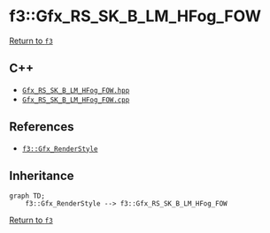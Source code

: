 # f3::Gfx_RS_SK_B_LM_HFog_FOW

[Return to `f3`](/docs/f3.md)

## C++

- [`Gfx_RS_SK_B_LM_HFog_FOW.hpp`](/src/f3/Gfx_RS_SK_B_LM_HFog_FOW.hpp)
- [`Gfx_RS_SK_B_LM_HFog_FOW.cpp`](/src/f3/Gfx_RS_SK_B_LM_HFog_FOW.cpp)

## References

- [`f3::Gfx_RenderStyle`](/docs/f3/Gfx_RenderStyle.md)

## Inheritance

```mermaid
graph TD;
    f3::Gfx_RenderStyle --> f3::Gfx_RS_SK_B_LM_HFog_FOW
```

[Return to `f3`](/docs/f3.md)